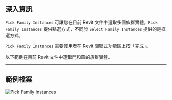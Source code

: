 ## 深入資訊
`Pick Family Instances` 可讓您在目前 Revit 文件中選取多個族群實體。`Pick Family Instances` 提供點選方式，不同於 `Select Family Instances` 提供的是框選方式。

`Pick Family Instances` 需要使用者在 Revit 關聯式功能區上按「完成」。

以下範例在目前 Revit 文件中選取門和窗的族群實體。

___
## 範例檔案

![Pick Family Instances](./Dynamo.Nodes.DSModelFamilyInstanceMultipleSelection_img.jpg)

